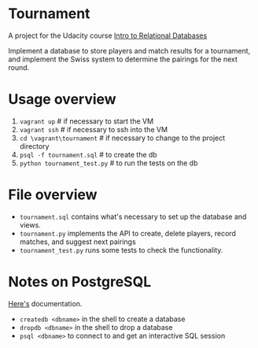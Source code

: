# Tournament

A project for the Udacity course [Intro to Relational Databases](https://www.udacity.com/course/viewer#!/c-ud197)

Implement a database to store players and match results for a tournament,
and implement the Swiss system to determine the pairings for the next round.

# Usage overview
1. `vagrant up`  # if necessary to start the VM
1. `vagrant ssh`  # if necessary to ssh into the VM
1. `cd \vagrant\tournament`  # if necessary to change to the project directory
1. `psql -f tournament.sql`  # to create the db
1. `python tournament_test.py`  # to run the tests on the db

# File overview

* `tournament.sql` contains what's necessary to set up the database and views.
* `tournament.py` implements the API to create, delete players, record matches, and
  suggest next pairings
* `tournament_test.py` runs some tests to check the functionality.

# Notes on PostgreSQL

[Here's](http://www.postgresql.org/docs/9.3/interactive/index.html) documentation.

* `createdb <dbname>` in the shell to create a database
* `dropdb <dbname>` in the shell to drop a database
* `psql <dbname>` to connect to and get an interactive SQL session
